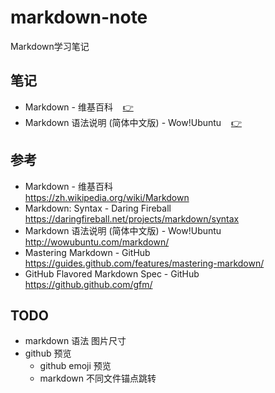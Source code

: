 # markdown-note #

Markdown学习笔记

## <a id="note"></a>笔记 ##

* Markdown - 维基百科&nbsp;&nbsp;&nbsp;&nbsp;[:point_right:][note.wiki]
* Markdown 语法说明 (简体中文版) - Wow!Ubuntu&nbsp;&nbsp;&nbsp;&nbsp;[:point_right:][note.wow-ubuntu]

## 参考 ##

* Markdown - 维基百科  
  <https://zh.wikipedia.org/wiki/Markdown>
* Markdown: Syntax - Daring Fireball  
  <https://daringfireball.net/projects/markdown/syntax>
* Markdown 语法说明 (简体中文版) - Wow!Ubuntu  
  <http://wowubuntu.com/markdown/>
* Mastering Markdown - GitHub  
  <https://guides.github.com/features/mastering-markdown/>
* GitHub Flavored Markdown Spec - GitHub  
  <https://github.github.com/gfm/>

## TODO ##

* markdown 语法 图片尺寸
* github 预览
  * github emoji 预览
  * markdown 不同文件锚点跳转

<!-- 链接 开始 -->
[note.wiki]: note/wiki.md#wiki "Markdown - 维基百科"
[note.wow-ubuntu]: note/wow-ubuntu.md#wow-ubuntu "Markdown 语法说明 (简体中文版) - Wow!Ubuntu"
<!-- 链接 结束 -->